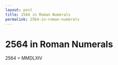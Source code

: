 ```yaml
---
layout: post
title: 2564 in Roman Numerals
permalink: 2564-in-roman-numerals
---
```


# 2564 in Roman Numerals

2564 = MMDLXIV
